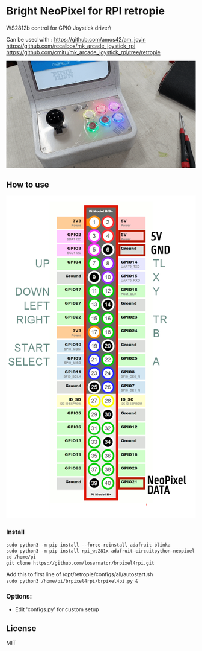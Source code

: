 # Bright NeoPixel for RPI retropie
WS2812b control for GPIO Joystick driver\

Can be used with :
https://github.com/amos42/am_joyin
https://github.com/recalbox/mk_arcade_joystick_rpi
https://github.com/cmitu/mk_arcade_joystick_rpi/tree/retropie


![example](neopixel_rpi.gif)

## How to use
![pipinout](pipinout.png)

### Install
```
sudo python3 -m pip install --force-reinstall adafruit-blinka
sudo python3 -m pip install rpi_ws281x adafruit-circuitpython-neopixel
cd /home/pi
git clone https://github.com/losernator/brpixel4rpi.git
```
Add this to first line of /opt/retropie/configs/all/autostart.sh  
`sudo python3 /home/pi/brpixel4rpi/brpixel4pi.py &`

### Options:
- Edit 'configs.py' for custom setup

## License
MIT
